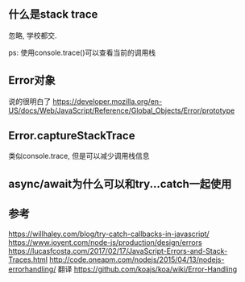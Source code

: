 <!---
@@@title:测试文章
@@@date:2019-01-02
--->




什么是stack trace
---

忽略, 学校都交.

ps: 使用console.trace()可以查看当前的调用栈

Error对象
---

说的很明白了
https://developer.mozilla.org/en-US/docs/Web/JavaScript/Reference/Global_Objects/Error/prototype

Error.captureStackTrace
---

类似console.trace, 但是可以减少调用栈信息


async/await为什么可以和try...catch一起使用
----


参考
---

https://willhaley.com/blog/try-catch-callbacks-in-javascript/
https://www.joyent.com/node-js/production/design/errors
https://lucasfcosta.com/2017/02/17/JavaScript-Errors-and-Stack-Traces.html
http://code.oneapm.com/nodejs/2015/04/13/nodejs-errorhandling/ 翻译
https://github.com/koajs/koa/wiki/Error-Handling


